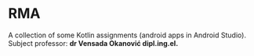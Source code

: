 # RMA
A collection of some Kotlin assignments (android apps in Android Studio).<br>
Subject professor: **dr Vensada Okanović dipl.ing.el.**

